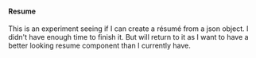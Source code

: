 #### Resume

This is an experiment seeing if I can create a résumé from a json object. I didn't have enough time 
to finish it. But will return to it as I want to have a better looking resume component than I 
currently have.